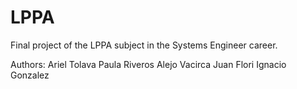 # LPPA
Final project of the LPPA subject in the Systems Engineer career.


Authors:
Ariel Tolava
Paula Riveros
Alejo Vacirca
Juan Flori
Ignacio Gonzalez


